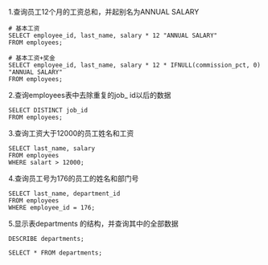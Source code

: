 

1.查询员工12个月的工资总和，并起别名为ANNUAL SALARY

```mysql
# 基本工资
SELECT employee_id, last_name, salary * 12 "ANNUAL SALARY"
FROM employees;

# 基本工资+奖金
SELECT employee_id, last_name, salary * 12 * IFNULL(commission_pct, 0) "ANNUAL SALARY"
FROM employees;
```

2.查询employees表中去除重复的job_ id以后的数据

```mysql
SELECT DISTINCT job_id
FROM employees;
```

3.查询工资大于12000的员工姓名和工资

```mysql
SELECT last_name, salary
FROM employees
WHERE salart > 12000;
```

4.查询员工号为176的员工的姓名和部门号

```mysql
SELECT last_name, department_id
FROM employees
WHERE employee_id = 176;
```

5.显示表departments 的结构，并查询其中的全部数据

```mysql
DESCRIBE departments;

SELECT * FROM departments;
```

